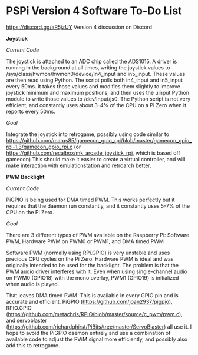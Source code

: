 # PSPi Version 4 Software To-Do List

https://discord.gg/aR5jzUY Version 4 discussion on Discord

**Joystick**

*Current Code*

The joystick is attached to an ADC chip called the ADS1015. A driver is running in the background at all times, writing the joystick values to /sys/class/hwmon/hwmon0/device/in4_input and in5_input. 
These values are then read using Python. The script polls both in4_input and in5_input every 50ms. It takes those values and modifies them slightly to improve joystick minimum and maximum positions, and then uses the uinput Python module to write those values to /dev/input/js0. 
The Python script is not very efficient, and constantly uses about 3-4% of the CPU on a Pi Zero when it reports every 50ms.

*Goal*

Integrate the joystick into retrogame, possibly using code similar to https://github.com/marqs85/gamecon_gpio_rpi/blob/master/gamecon_gpio_rpi-1.3/gamecon_gpio_rpi.c (or https://github.com/recalbox/mk_arcade_joystick_rpi, which is based off gamecon)
This should make it easier to create a virtual controller, and will make interaction with emulationstation and retroarch better.

**PWM Backlight**

*Current Code*

PiGPIO is being used for DMA timed PWM. This works perfectly but it requires that the daemon run constantly, and it constantly uses 5-7% of the CPU on the Pi Zero.

*Goal*

There are 3 different types of PWM available on the Raspberry Pi:
Software PWM,
Hardware PWM on PWM0 or PWM1, and
DMA timed PWM

Software PWM (normally using RPi.GPIO) is very unstable and uses precious CPU cycles on the Pi Zero.
Hardware PWM is ideal and was originally intended to be used for the backlight. The problem is that the PWM audio driver interferes with it. Even when using single-channel audio on PWM0 (GPIO18) with the mono overlay, PWM1 (GPIO19) is initialized when audio is played.

That leaves DMA timed PWM. This is available in every GPIO pin and is accurate and efficient. PiGPIO (https://github.com/joan2937/pigpio), RPIO.GPIO (https://github.com/metachris/RPIO/blob/master/source/c_pwm/pwm.c), and servoblaster (https://github.com/richardghirst/PiBits/tree/master/ServoBlaster) all use it.
I hope to avoid the PiGPIO daemon entirely and use a combination of available code to adjust the PWM signal more efficiently, and possibly also add this to retrogame.